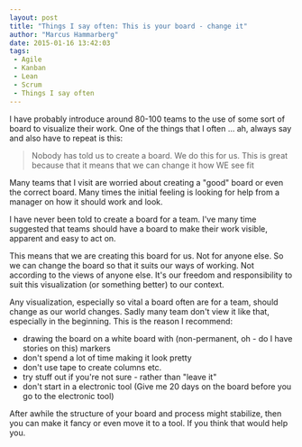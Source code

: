 ```yaml
---
layout: post
title: "Things I say often: This is your board - change it"
author: "Marcus Hammarberg"
date: 2015-01-16 13:42:03
tags:
 - Agile
 - Kanban
 - Lean
 - Scrum
 - Things I say often
---
```


I have probably introduce around 80-100 teams to the use of some sort of board to visualize their work. One of the things that I often ... ah, always say and also have to repeat is this:

> Nobody has told us to create a board. We do this for us. This is great because that it means that we can change it how WE see fit

<!-- excerpt-end -->

Many teams that I visit are worried about creating a "good" board or even the correct board. Many times the initial feeling is looking for help from a manager on how it should work and look.

I have never been told to create a board for a team. I've many time suggested that teams should have a board to make their work visible, apparent and easy to act on.

This means that we are creating this board for us. Not for anyone else. So we can change the board so that it suits our ways of working. Not according to the views of anyone else. It's our freedom and responsibility to suit this visualization (or something better) to our context.

Any visualization, especially so vital a board often are for a team, should change as our world changes. Sadly many team don't view it like that, especially in the beginning. This is the reason I recommend:

- drawing the board on a white board with (non-permanent, oh - do I have stories on this) markers
- don't spend a lot of time making it look pretty
- don't use tape to create columns etc.
- try stuff out if you're not sure - rather than "leave it"
- don't start in a electronic tool (Give me 20 days on the board before you go to the electronic tool)

After awhile the structure of your board and process might stabilize, then you can make it fancy or even move it to a tool. If you think that would help you.
